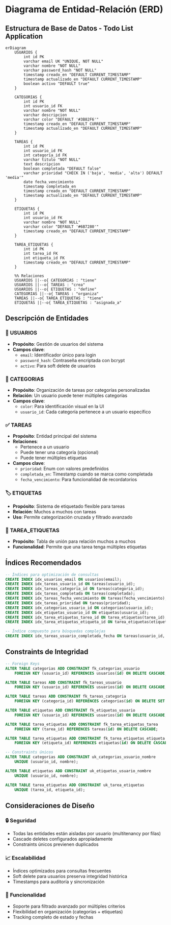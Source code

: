 # Diagrama de Entidad-Relación (ERD)

## Estructura de Base de Datos - Todo List Application

```mermaid
erDiagram
    USUARIOS {
        int id PK
        varchar email UK "UNIQUE, NOT NULL"
        varchar nombre "NOT NULL"
        varchar password_hash "NOT NULL"
        timestamp creado_en "DEFAULT CURRENT_TIMESTAMP"
        timestamp actualizado_en "DEFAULT CURRENT_TIMESTAMP"
        boolean activo "DEFAULT true"
    }

    CATEGORIAS {
        int id PK
        int usuario_id FK
        varchar nombre "NOT NULL"
        varchar descripcion
        varchar color "DEFAULT '#3B82F6'"
        timestamp creado_en "DEFAULT CURRENT_TIMESTAMP"
        timestamp actualizado_en "DEFAULT CURRENT_TIMESTAMP"
    }

    TAREAS {
        int id PK
        int usuario_id FK
        int categoria_id FK
        varchar titulo "NOT NULL"
        text descripcion
        boolean completada "DEFAULT false"
        varchar prioridad "CHECK IN ('baja', 'media', 'alta') DEFAULT 'media'"
        date fecha_vencimiento
        timestamp completada_en
        timestamp creado_en "DEFAULT CURRENT_TIMESTAMP"
        timestamp actualizado_en "DEFAULT CURRENT_TIMESTAMP"
    }

    ETIQUETAS {
        int id PK
        int usuario_id FK
        varchar nombre "NOT NULL"
        varchar color "DEFAULT '#6B7280'"
        timestamp creado_en "DEFAULT CURRENT_TIMESTAMP"
    }

    TAREA_ETIQUETAS {
        int id PK
        int tarea_id FK
        int etiqueta_id FK
        timestamp creado_en "DEFAULT CURRENT_TIMESTAMP"
    }

    %% Relaciones
    USUARIOS ||--o{ CATEGORIAS : "tiene"
    USUARIOS ||--o{ TAREAS : "crea"
    USUARIOS ||--o{ ETIQUETAS : "define"
    CATEGORIAS ||--o{ TAREAS : "organiza"
    TAREAS ||--o{ TAREA_ETIQUETAS : "tiene"
    ETIQUETAS ||--o{ TAREA_ETIQUETAS : "asignada_a"
```

## Descripción de Entidades

### 👤 **USUARIOS**

- **Propósito**: Gestión de usuarios del sistema
- **Campos clave**:
  - `email`: Identificador único para login
  - `password_hash`: Contraseña encriptada con bcrypt
  - `activo`: Para soft delete de usuarios

### 📁 **CATEGORIAS**

- **Propósito**: Organización de tareas por categorías personalizadas
- **Relación**: Un usuario puede tener múltiples categorías
- **Campos clave**:
  - `color`: Para identificación visual en la UI
  - `usuario_id`: Cada categoría pertenece a un usuario específico

### ✅ **TAREAS**

- **Propósito**: Entidad principal del sistema
- **Relaciones**:
  - Pertenece a un usuario
  - Puede tener una categoría (opcional)
  - Puede tener múltiples etiquetas
- **Campos clave**:
  - `prioridad`: Enum con valores predefinidos
  - `completada_en`: Timestamp cuando se marca como completada
  - `fecha_vencimiento`: Para funcionalidad de recordatorios

### 🏷️ **ETIQUETAS**

- **Propósito**: Sistema de etiquetado flexible para tareas
- **Relación**: Muchos a muchos con tareas
- **Uso**: Permite categorización cruzada y filtrado avanzado

### 🔗 **TAREA_ETIQUETAS**

- **Propósito**: Tabla de unión para relación muchos a muchos
- **Funcionalidad**: Permite que una tarea tenga múltiples etiquetas

## Índices Recomendados

```sql
-- Índices para optimización de consultas
CREATE INDEX idx_usuarios_email ON usuarios(email);
CREATE INDEX idx_tareas_usuario_id ON tareas(usuario_id);
CREATE INDEX idx_tareas_categoria_id ON tareas(categoria_id);
CREATE INDEX idx_tareas_completada ON tareas(completada);
CREATE INDEX idx_tareas_fecha_vencimiento ON tareas(fecha_vencimiento);
CREATE INDEX idx_tareas_prioridad ON tareas(prioridad);
CREATE INDEX idx_categorias_usuario_id ON categorias(usuario_id);
CREATE INDEX idx_etiquetas_usuario_id ON etiquetas(usuario_id);
CREATE INDEX idx_tarea_etiquetas_tarea_id ON tarea_etiquetas(tarea_id);
CREATE INDEX idx_tarea_etiquetas_etiqueta_id ON tarea_etiquetas(etiqueta_id);

-- Índice compuesto para búsquedas complejas
CREATE INDEX idx_tareas_usuario_completada_fecha ON tareas(usuario_id, completada, fecha_vencimiento);
```

## Constraints de Integridad

```sql
-- Foreign Keys
ALTER TABLE categorias ADD CONSTRAINT fk_categorias_usuario
    FOREIGN KEY (usuario_id) REFERENCES usuarios(id) ON DELETE CASCADE;

ALTER TABLE tareas ADD CONSTRAINT fk_tareas_usuario
    FOREIGN KEY (usuario_id) REFERENCES usuarios(id) ON DELETE CASCADE;

ALTER TABLE tareas ADD CONSTRAINT fk_tareas_categoria
    FOREIGN KEY (categoria_id) REFERENCES categorias(id) ON DELETE SET NULL;

ALTER TABLE etiquetas ADD CONSTRAINT fk_etiquetas_usuario
    FOREIGN KEY (usuario_id) REFERENCES usuarios(id) ON DELETE CASCADE;

ALTER TABLE tarea_etiquetas ADD CONSTRAINT fk_tarea_etiquetas_tarea
    FOREIGN KEY (tarea_id) REFERENCES tareas(id) ON DELETE CASCADE;

ALTER TABLE tarea_etiquetas ADD CONSTRAINT fk_tarea_etiquetas_etiqueta
    FOREIGN KEY (etiqueta_id) REFERENCES etiquetas(id) ON DELETE CASCADE;

-- Constraints únicos
ALTER TABLE categorias ADD CONSTRAINT uk_categorias_usuario_nombre
    UNIQUE (usuario_id, nombre);

ALTER TABLE etiquetas ADD CONSTRAINT uk_etiquetas_usuario_nombre
    UNIQUE (usuario_id, nombre);

ALTER TABLE tarea_etiquetas ADD CONSTRAINT uk_tarea_etiquetas
    UNIQUE (tarea_id, etiqueta_id);
```

## Consideraciones de Diseño

### 🔒 **Seguridad**

- Todas las entidades están aisladas por usuario (multitenancy por filas)
- Cascade deletes configurados apropiadamente
- Constraints únicos previenen duplicados

### 📈 **Escalabilidad**

- Índices optimizados para consultas frecuentes
- Soft delete para usuarios preserva integridad histórica
- Timestamps para auditoría y sincronización

### 🎯 **Funcionalidad**

- Soporte para filtrado avanzado por múltiples criterios
- Flexibilidad en organización (categorías + etiquetas)
- Tracking completo de estado y fechas
